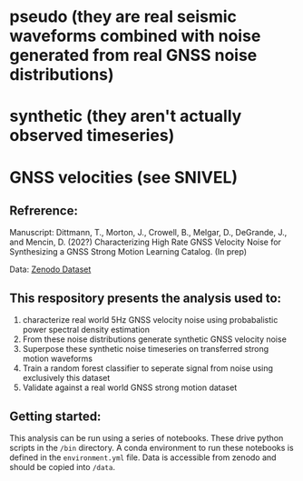 # pseudo (they are real seismic waveforms combined with noise generated from real GNSS noise distributions) 
# synthetic (they aren't actually observed timeseries)
# GNSS velocities (see SNIVEL)

## Refrerence:
Manuscript: Dittmann, T., Morton, J., Crowell, B., Melgar, D., DeGrande, J., and Mencin, D. (202?) Characterizing High Rate GNSS Velocity Noise for Synthesizing a GNSS Strong Motion Learning Catalog. (In prep)

Data: [Zenodo Dataset]()

## This respository presents the analysis used to: 
1. characterize real world 5Hz GNSS velocity noise using probabalistic power spectral density estimation
2. From these noise distributions generate synthetic GNSS velocity noise
3. Superpose these synthetic noise timeseries on transferred strong motion waveforms
4. Train a random forest classifier to seperate signal from noise using exclusively this dataset
5. Validate against a real world GNSS strong motion dataset

## Getting started: 
This analysis can be run using a series of notebooks.  These drive python scripts in the `/bin` directory.
A conda environment to run these notebooks is defined in the `environment.yml` file.
Data is accessible from zenodo and should be copied into `/data`.

